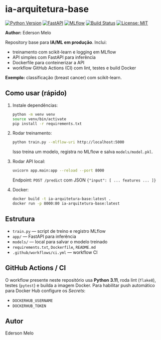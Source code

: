 # ia-arquitetura-base

[![Python Version](https://img.shields.io/badge/python-3.11-blue.svg)](https://www.python.org/)
[![FastAPI](https://img.shields.io/badge/FastAPI--lightgrey)](https://fastapi.tiangolo.com/)
[![MLflow](https://img.shields.io/badge/MLflow--lightgrey)](https://mlflow.org/)
[![Build Status](https://img.shields.io/badge/build-ia--arquitetura--base%20(main)-brightgreen)](https://github.com/your-org/ia-arquitetura-base/actions)
[![License: MIT](https://img.shields.io/badge/license-MIT-blue.svg)](LICENSE)

**Author:** Ederson Melo

Repository base para **IA/ML em produção**.
Inclui:
- treinamento com scikit-learn e logging em MLflow
- API simples com FastAPI para inferência
- Dockerfile para conteinerizar a API
- workflow GitHub Actions (CI) com lint, testes e build Docker

**Exemplo:** classificação (breast cancer) com scikit-learn.

## Como usar (rápido)
1. Instale dependências:
   ```bash
   python -m venv venv
   source venv/bin/activate
   pip install -r requirements.txt
   ```
2. Rodar treinamento:
   ```bash
   python train.py --mlflow-uri http://localhost:5000
   ```
   Isso treina um modelo, registra no MLflow e salva `models/model.pkl`.

3. Rodar API local:
   ```bash
   uvicorn app.main:app --reload --port 8000
   ```
   Endpoint: `POST /predict` com JSON `{"input": [ ... features ... ]}`

4. Docker:
   ```bash
   docker build -t ia-arquitetura-base:latest .
   docker run -p 8000:80 ia-arquitetura-base:latest
   ```

## Estrutura
- `train.py` — script de treino e registro MLflow
- `app/` — FastAPI para inferência
- `models/` — local para salvar o modelo treinado
- `requirements.txt`, `Dockerfile`, `README.md`
- `.github/workflows/ci.yml` — workflow CI

## GitHub Actions / CI
O workflow presente neste repositório usa **Python 3.11**, roda lint (`flake8`), testes (`pytest`) e builda a imagem Docker.
Para habilitar push automático para Docker Hub configure os *Secrets*:
- `DOCKERHUB_USERNAME`
- `DOCKERHUB_TOKEN`

## Autor
Ederson Melo
